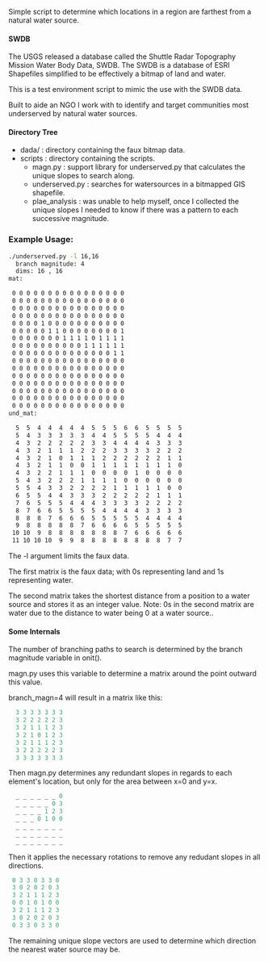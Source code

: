 Simple script to determine which locations in a region are farthest from a natural water source.

#### SWDB
The USGS released a database called the Shuttle Radar Topography Mission Water Body Data, SWDB.
The SWDB is a database of ESRI Shapefiles simplified to be effectively a bitmap of land and water.

This is a test environment script to mimic the use with the SWDB data.

Built to aide an NGO I work with to identify and target communities most underserved by natural water sources.

#### Directory Tree
* dada/ : directory containing the faux bitmap data.
* scripts : directory containing the scripts.
  * magn.py : support library for underserved.py that calculates the unique slopes to search along.
  * underserved.py : searches for watersources in a bitmapped GIS shapefile.
  * plae_analysis : was unable to help myself, once I collected the unique slopes I needed to know if there was a pattern to each successive magnitude.

### Example Usage:
```bash
./underserved.py -l 16,16
  branch magnitude: 4
  dims: 16 , 16
mat:

 0 0 0 0 0 0 0 0 0 0 0 0 0 0 0 0
 0 0 0 0 0 0 0 0 0 0 0 0 0 0 0 0
 0 0 0 0 0 0 0 0 0 0 0 0 0 0 0 0
 0 0 0 0 0 0 0 0 0 0 0 0 0 0 0 0
 0 0 0 0 1 0 0 0 0 0 0 0 0 0 0 0
 0 0 0 0 0 1 1 0 0 0 0 0 0 0 0 1
 0 0 0 0 0 0 0 1 1 1 1 0 1 1 1 1
 0 0 0 0 0 0 0 0 0 0 1 1 1 1 1 1
 0 0 0 0 0 0 0 0 0 0 0 0 0 0 1 1
 0 0 0 0 0 0 0 0 0 0 0 0 0 0 0 0
 0 0 0 0 0 0 0 0 0 0 0 0 0 0 0 0
 0 0 0 0 0 0 0 0 0 0 0 0 0 0 0 0
 0 0 0 0 0 0 0 0 0 0 0 0 0 0 0 0
 0 0 0 0 0 0 0 0 0 0 0 0 0 0 0 0
 0 0 0 0 0 0 0 0 0 0 0 0 0 0 0 0
 0 0 0 0 0 0 0 0 0 0 0 0 0 0 0 0
und_mat:

  5  5  4  4  4  4  4  5  5  5  6  6  5  5  5  5
  5  4  3  3  3  3  3  4  4  5  5  5  5  4  4  4
  4  3  2  2  2  2  2  3  3  4  4  4  4  3  3  3
  4  3  2  1  1  1  2  2  2  3  3  3  3  2  2  2
  4  3  2  1  0  1  1  1  2  2  2  2  2  2  1  1
  4  3  2  1  1  0  0  1  1  1  1  1  1  1  1  0
  4  3  2  2  1  1  1  0  0  0  0  1  0  0  0  0
  5  4  3  2  2  2  1  1  1  1  0  0  0  0  0  0
  5  5  4  3  3  2  2  2  2  1  1  1  1  1  0  0
  6  5  5  4  4  3  3  3  2  2  2  2  2  1  1  1
  7  6  5  5  5  4  4  4  3  3  3  3  2  2  2  2
  8  7  6  6  5  5  5  5  4  4  4  4  3  3  3  3
  8  8  8  7  6  6  6  5  5  5  5  5  4  4  4  4
  9  8  8  8  8  8  7  6  6  6  6  5  5  5  5  5
 10 10  9  8  8  8  8  8  8  8  7  6  6  6  6  6
 11 10 10 10  9  9  8  8  8  8  8  8  8  8  7  7

```

The -l argument limits the faux data.

The first matrix is the faux data; with 0s representing land and 1s representing water.

The second matrix takes the shortest distance from a position to a water source and stores it as an integer value.  Note: 0s in the second matrix are water due to the distance to water being 0 at a water source..

#### Some Internals
The number of branching paths to search is determined by the branch magnitude variable in onit().

magn.py uses this variable to determine a matrix around the point outward this value.

branch_magn=4 will result in a matrix like this:

```python
  3 3 3 3 3 3 3
  3 2 2 2 2 2 3
  3 2 1 1 1 2 3 
  3 2 1 0 1 2 3
  3 2 1 1 1 2 3
  3 2 2 2 2 2 3  
  3 3 3 3 3 3 3
```

Then magn.py determines any redundant slopes in regards to each element's location, but only for the area between x=0 and y=x.

```python
  _ _ _ _ _ _ 0
  _ _ _ _ _ 0 3
  _ _ _ _ 1 2 3 
  _ _ _ 0 1 0 0
  _ _ _ _ _ _ _
  _ _ _ _ _ _ _  
  _ _ _ _ _ _ _
```

Then it applies the necessary rotations to remove any redudant slopes in all directions.

```python
 0 3 3 0 3 3 0
 3 0 2 0 2 0 3
 3 2 1 1 1 2 3
 0 0 1 0 1 0 0
 3 2 1 1 1 2 3
 3 0 2 0 2 0 3
 0 3 3 0 3 3 0
```
The remaining unique slope vectors are used to determine which direction the nearest water source may be.
